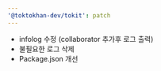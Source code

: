 ```yaml
---
'@toktokhan-dev/tokit': patch
---
```


- infolog 수정 (collaborator 추가후 로그 출력)
- 불필요한 로그 삭제
- Package.json 개선
